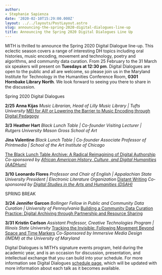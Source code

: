 ```yaml
---
author:
- Stephanie Sapienza
date: '2020-02-10T15:29:00.000Z'
layout: ../../layouts/PostLayout.astro
slug: announcing-the-spring-2020-digital-dialogues-line-up
title: Announcing the Spring 2020 Digital Dialogues Line Up
---
```


MITH is thrilled to announce the Spring 2020 Digital Dialogue line-up. This eclectic season covers a range of interesting DH topics including oral histories, music encoding, movement and technology, poetry and algorithms, and community data curation. From 25 February to the 31 March six speakers will present on **Tuesdays at 12:30 pm**. Digital Dialogues are open to the public and all are welcome, so please join us in the Maryland Institute for Technology in the Humanities Conference Room, **0301 Hornbake Library North**. We look forward to seeing you there to share in the discussion.

Spring 2020 Digital Dialogues

**2/25** **Anna Kijas** _Music Librarian, Head of Lilly Music Library | Tufts University_ [MEI for All! or Lowering the Barrier to Music Encoding through Digital Pedagogy](https://mith.umd.edu/?post_type=mith_dialogue&p=20835)

**3/3** **Heather Hart** _Black Lunch Table | Co-founder Visiting Lecturer | Rutgers University Mason Gross School of Art_

**Jina Valentine** _Black Lunch Table | Co-founder Associate Professor of Printmedia | School of the Art Institute of Chicago_

[The Black Lunch Table Archive: A Radical Reimagining of Digital Authorship](https://mith.umd.edu/?post_type=mith_dialogue&p=20840) _Co-sponsored by [African American History, Culture, and Digital Humanities (AADHum)](https://aadhum.umd.edu/)_

**3/10** **Leonardo Flores** _Professor and Chair of English | Appalachian State University_ _President | Electronic Literature Organization_ [Distant Writing](https://mith.umd.edu/?post_type=mith_dialogue&p=20844) _Co-sponsored by [Digital Studies in the Arts and Humanities (DSAH)](https://dsah.umd.edu/)_

SPRING BREAK

**3/24** **Jennifer Garcon** _Bollinger Fellow in Public and Community Data Curation | University of Pennsylvania_ [Building a Community Data Curation Practice: Digital Archiving through Partnership and Resource Sharing](https://mith.umd.edu/?post_type=mith_dialogue&p=20849)

**3/31** **Kristin Carlson** _Assistant Professor, Creative Technologies Program | Illinois State University_ [Tracking the Invisible: Following Movement Beyond Space and Time Markers](https://mith.umd.edu/?post_type=mith_dialogue&p=20853) _Co-Sponsored by Immersive Media Design (IMDM) at the University of Maryland_

Digital Dialogues is MITH’s signature events program, held during the academic year, and is an occasion for discussion, presentation, and intellectual exchange that you can build into your schedule. For more information see Digital Dialogues [schedule page](http://mith.umd.edu/digital-dialogues/schedule/), which will be updated with more information about each talk as it becomes available.